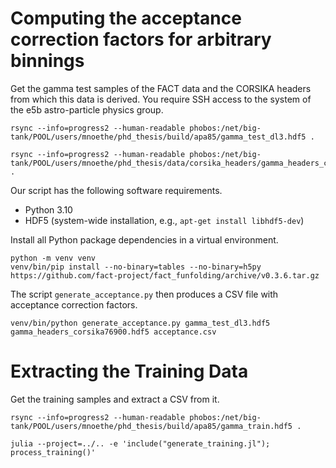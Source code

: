 # Computing the acceptance correction factors for arbitrary binnings

Get the gamma test samples of the FACT data and the CORSIKA headers from which this data is derived. You require SSH access to the system of the e5b astro-particle physics group.

```
rsync --info=progress2 --human-readable phobos:/net/big-tank/POOL/users/mnoethe/phd_thesis/build/apa85/gamma_test_dl3.hdf5 .

rsync --info=progress2 --human-readable phobos:/net/big-tank/POOL/users/mnoethe/phd_thesis/data/corsika_headers/gamma_headers_corsika76900.hdf5 .
```

Our script has the following software requirements.

- Python 3.10
- HDF5 (system-wide installation, e.g., `apt-get install libhdf5-dev`)

Install all Python package dependencies in a virtual environment.

```
python -m venv venv
venv/bin/pip install --no-binary=tables --no-binary=h5py https://github.com/fact-project/fact_funfolding/archive/v0.3.6.tar.gz
```

The script `generate_acceptance.py` then produces a CSV file with acceptance correction factors.

```
venv/bin/python generate_acceptance.py gamma_test_dl3.hdf5 gamma_headers_corsika76900.hdf5 acceptance.csv
```

# Extracting the Training Data

Get the training samples and extract a CSV from it.

```
rsync --info=progress2 --human-readable phobos:/net/big-tank/POOL/users/mnoethe/phd_thesis/build/apa85/gamma_train.hdf5 .

julia --project=../.. -e 'include("generate_training.jl"); process_training()'
```

